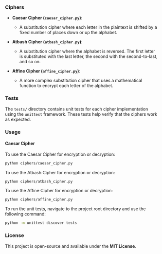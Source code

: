 ### Ciphers

- **Caesar Cipher (`caesar_cipher.py`)**:

  - A substitution cipher where each letter in the plaintext is shifted by a fixed number of places down or up the alphabet.

- **Atbash Cipher (`atbash_cipher.py`)**:

  - A substitution cipher where the alphabet is reversed. The first letter is substituted with the last letter, the second with the second-to-last, and so on.

- **Affine Cipher (`affine_cipher.py`)**:
  - A more complex substitution cipher that uses a mathematical function to encrypt each letter of the alphabet.

### Tests

The `tests/` directory contains unit tests for each cipher implementation using the `unittest` framework. These tests help verify that the ciphers work as expected.

### Usage

#### Caesar Cipher

To use the Caesar Cipher for encryption or decryption:

```bash
python ciphers/caesar_cipher.py
```
To use the Atbash Cipher for encryption or decryption:

```bash
python ciphers/atbash_cipher.py
```
To use the Affine Cipher for encryption or decryption:

```bash
python ciphers/affine_cipher.py
```
To run the unit tests, navigate to the project root directory and use the following command:

```bash
python -m unittest discover tests
```
### License
This project is open-source and available under the **MIT License**.
